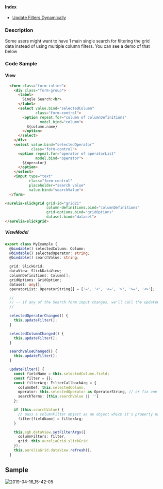 #### Index
- [Update Filters Dynamically](Input-Filter.md#update-filters-dynamically)

### Description
Some users might want to have 1 main single search for filtering the grid data instead of using multiple column filters. You can see a demo of that below

### Code Sample
#### View
```html
  <form class="form-inline">
    <div class="form-group">
      <label>
        Single Search:<br>
      </label>
      <select value.bind="selectedColumn"
              class="form-control">
        <option repeat.for="column of columnDefinitions"
                model.bind="column">
          ${column.name}
        </option>
      </select>
    </div>
    <select value.bind="selectedOperator"
            class="form-control">
      <option repeat.for="operator of operatorList"
              model.bind="operator">
        ${operator}
      </option>
    </select>
    <input type="text"
           class="form-control"
           placeholder="search value"
           value.bind="searchValue">
  </form>

<aurelia-slickgrid grid-id="grid21"
                   column-definitions.bind="columnDefinitions"
                   grid-options.bind="gridOptions"
                   dataset.bind="dataset">
</aurelia-slickgrid>
```

##### ViewModel
```ts
export class MyExample {
  @bindable() selectedColumn: Column;
  @bindable() selectedOperator: string;
  @bindable() searchValue: string;

  grid: SlickGrid;
  dataView: SlickDataView;
  columnDefinitions: Column[];
  gridOptions: GridOption;
  dataset: any[];
  operatorList: OperatorString[] = ['=', '<', '<=', '>', '>=', '<>'];

  //
  // -- if any of the Search form input changes, we'll call the updateFilter() method
  //

  selectedOperatorChanged() {
    this.updateFilter();
  }

  selectedColumnChanged() {
    this.updateFilter();
  }

  searchValueChanged() {
    this.updateFilter();
  }

  updateFilter() {
    const fieldName = this.selectedColumn.field;
    const filter = {};
    const filterArg: FilterCallbackArg = {
      columnDef: this.selectedColumn,
      operator: this.selectedOperator as OperatorString, // or fix one yourself like '='
      searchTerms: [this.searchValue || '']
    };

    if (this.searchValue) {
      // pass a columnFilter object as an object which it's property name must be a column field name (e.g.: 'duration': {...} )
      filter[fieldName] = filterArg;
    }

    this.sgb.dataView.setFilterArgs({
      columnFilters: filter,
      grid: this.aureliaGrid.slickGrid
    });
    this.aureliaGrid.dataView.refresh();
  }
```

## Sample
![2019-04-16_15-42-05](https://user-images.githubusercontent.com/643976/56239148-3b530680-605e-11e9-99a2-e9a163abdd0c.gif)